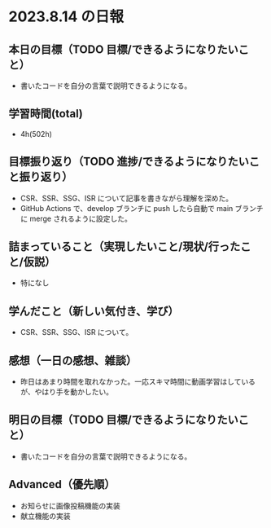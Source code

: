 # 2023.8.14 の日報

## 本日の目標（TODO 目標/できるようになりたいこと）

- 書いたコードを自分の言葉で説明できるようになる。

## 学習時間(total)

- 4h(502h)

## 目標振り返り（TODO 進捗/できるようになりたいこと振り返り）

- CSR、SSR、SSG、ISR について記事を書きながら理解を深めた。
- GitHub Actions で、develop ブランチに push したら自動で main ブランチに merge されるように設定した。

## 詰まっていること（実現したいこと/現状/行ったこと/仮説）

- 特になし

## 学んだこと（新しい気付き、学び）

- CSR、SSR、SSG、ISR について。

## 感想（一日の感想、雑談）

- 昨日はあまり時間を取れなかった。一応スキマ時間に動画学習はしているが、やはり手を動かしたい。

## 明日の目標（TODO 目標/できるようになりたいこと）

- 書いたコードを自分の言葉で説明できるようになる。

## Advanced（優先順）

- お知らせに画像投稿機能の実装
- 献立機能の実装
